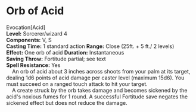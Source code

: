 # Orb of Acid
Evocation[Acid]  
**Level:** Sorcerer/wizard 4  
**Components:** V, S  
**Casting Time:** 1 standard action
**Range:** Close (25ft. + 5 ft./ 2 levels)  
**Effect:** One orb of acid
**Duration:** Instantaneous  
**Saving Throw:** Fortitude partial; see text  
**Spell Resistance:** Yes  
&nbsp;&nbsp;&nbsp;&nbsp;An orb of acid about 3 inches across shoots from your palm at its target, dealing 1d6 points of 
acid damage per caster level (maximum 15d6). You must succeed on a ranged touch attack to hit your target.  
&nbsp;&nbsp;&nbsp;&nbsp;A create struck by the orb takes damage and becomes sickened by the acid's noxious fumes for 1 
round. A successful Fortitude save negates the sickened effect but does not reduce the damage. 